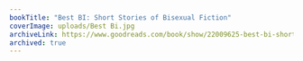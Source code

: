 ```yaml
---
bookTitle: "Best BI: Short Stories of Bisexual Fiction"
coverImage: uploads/Best Bi.jpg
archiveLink: https://www.goodreads.com/book/show/22009625-best-bi-short-stories
archived: true
---
```

